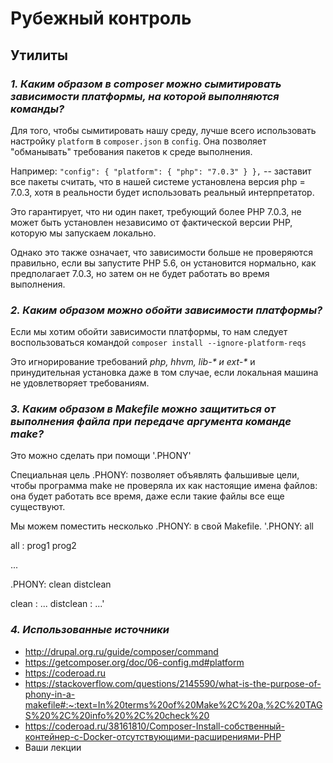 # Рубежный контроль #
## Утилиты ##
### _1. Каким образом в composer можно сымитировать зависимости платформы, на которой выполняются команды?_ ###
Для того, чтобы сымитировать нашу среду, лучше всего использовать настройку `platform` в `composer.json` в `config`. 
Она позволяет "обманывать" требования пакетов к среде выполнения.

Например:
`"config": {
        "platform": {
            "php": "7.0.3"
        }
    },`
-- заставит все пакеты считать, что в нашей системе установлена версия php = 7.0.3, 
хотя в реальности будет использовать реальный интерпретатор.

Это гарантирует, что ни один пакет, требующий более PHP 7.0.3, 
не может быть установлен независимо от фактической версии PHP, которую мы запускаем локально.

Однако это также означает, что зависимости больше не проверяются правильно, 
если вы запустите PHP 5.6, он установится нормально, как предполагает 7.0.3, 
но затем он не будет работать во время выполнения.

### _2. Каким образом можно обойти зависимости платформы?_ ###
Если мы хотим обойти зависимости платформы, то нам следует воспользоваться командой
`composer install --ignore-platform-reqs`

Это игнорирование требований _php, hhvm, lib-* и ext-*_ 
и принудительная установка даже в том случае, если локальная машина не удовлетворяет требованиям. 

### _3. Каким образом в Makefile можно защититься от выполнения файла при передаче аргумента команде make?_ ###
Это можно сделать при помощи '.PHONY'

Специальная цель .PHONY: позволяет объявлять фальшивые цели, чтобы программа make не проверяла их как настоящие имена файлов: она будет работать все время, даже если такие файлы все еще существуют.

Мы можем поместить несколько .PHONY: в свой Makefile.
'.PHONY: all

all : prog1 prog2

...

.PHONY: clean distclean

clean :
    ...
distclean :
    ...'

### _4. Использованные источники_ ###
- http://drupal.org.ru/guide/composer/command
- https://getcomposer.org/doc/06-config.md#platform
- https://coderoad.ru
- https://stackoverflow.com/questions/2145590/what-is-the-purpose-of-phony-in-a-makefile#:~:text=In%20terms%20of%20Make%2C%20a,%2C%20TAGS%20%2C%20info%20%2C%20check%20
- https://coderoad.ru/38161810/Composer-Install-собственный-контейнер-с-Docker-отсутствующими-расширениями-PHP
- Ваши лекции

